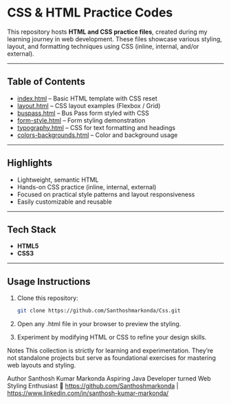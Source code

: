 # CSS & HTML Practice Codes

This repository hosts **HTML and CSS practice files**, created during my learning journey in web development. These files showcase various styling, layout, and formatting techniques using CSS (inline, internal, and/or external).

---

##  Table of Contents
- [index.html](./index.html) – Basic HTML template with CSS reset  
- [layout.html](./layout.html) – CSS layout examples (Flexbox / Grid)  
- [buspass.html](./buspass.html) – Bus Pass form styled with CSS  
- [form-style.html](./form-style.html) – Form styling demonstration  
- [typography.html](./typography.html) – CSS for text formatting and headings  
- [colors-backgrounds.html](./colors-backgrounds.html) – Color and background usage  

---

##  Highlights
- Lightweight, semantic HTML
- Hands-on CSS practice (inline, internal, external)
- Focused on practical style patterns and layout responsiveness
- Easily customizable and reusable

---

##  Tech Stack
- **HTML5**
- **CSS3**

---

##  Usage Instructions
1. Clone this repository:
   ```bash
   git clone https://github.com/Santhoshmarkonda/Css.git
   
2. Open any .html file in your browser to preview the styling.

3. Experiment by modifying HTML or CSS to refine your design skills.

Notes
This collection is strictly for learning and experimentation. They’re not standalone projects but serve as foundational exercises for mastering web layouts and styling.

Author
Santhosh Kumar Markonda
Aspiring Java Developer turned Web Styling Enthusiast
🔗 https://github.com/Santhoshmarkonda | https://www.linkedin.com/in/santhosh-kumar-markonda/
